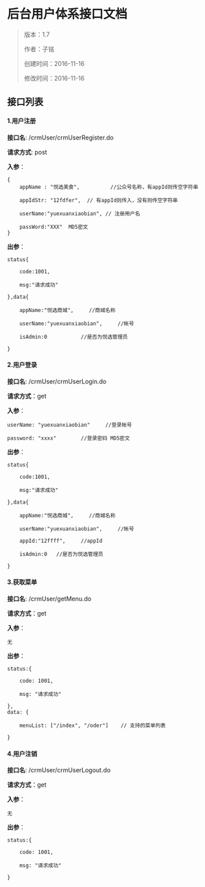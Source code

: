 # 后台用户体系接口文档

>版本：1.7
>
>作者：子铭
>
>创建时间：2016-11-16
>
>修改时间：2016-11-16

## 接口列表


#### 1.用户注册

**接口名**:    /crmUser/crmUserRegister.do

**请求方式**:    post

**入参**：

```
{
    appName : "悦选美食",          //公众号名称，有appId则传空字符串

	appIdStr: "12fdfer",  // 有appId则传入，没有则传空字符串

    userName:"yuexuanxiaobian", // 注册用户名

	passWord:"XXX"  MD5密文
}
```

**出参**：

```
status{

	code:1001,

	msg:"请求成功"

},data{

	appName:"悦选商城",		//商城名称

	userName:"yuexuanxiaobian",		//帐号

	isAdmin:0			//是否为悦选管理员

}
```

#### 2.用户登录

**接口名**:   /crmUser/crmUserLogin.do

**请求方式**：get

**入参**：

```
userName: "yuexuanxiaobian"		//登录帐号

password: "xxxx"		//登录密码 MD5密文
```

**出参**：

```
status{

	code:1001,

	msg:"请求成功"

},data{

	appName:"悦选商城",		//商城名称

	userName:"yuexuanxiaobian",		//帐号

    appId:"12ffff",		//appId

	isAdmin:0	//是否为悦选管理员

}
```

#### 3.获取菜单

**接口名**:   /crmUser/getMenu.do

**请求方式**：get

**入参**：

```
无

```

**出参**：

```
status:{

	code: 1001,

	msg: "请求成功"

},
data: {

	menuList: ["/index", "/oder"]    // 支持的菜单列表

}
```
#### 4.用户注销

**接口名**:   /crmUser/crmUserLogout.do

**请求方式**：get

**入参**：

```
无

```

**出参**：

```
status:{

	code: 1001,

	msg: "请求成功"

}

```
